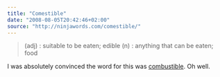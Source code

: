 ```yaml
---
title: "Comestible"
date: "2008-08-05T20:42:46+02:00"
source: "http://ninjawords.com/comestible/"
---
```


> (adj) : suitable to be eaten; edible
(n) : anything that can be eaten; food

I was absolutely convinced the word for this was [combustible](http://ninjawords.com/combustible/). Oh well.
